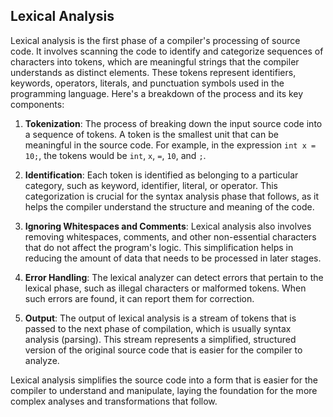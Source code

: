 ## Lexical Analysis

Lexical analysis is the first phase of a compiler's processing of source code. It involves scanning the code to identify and categorize sequences of characters into tokens, which are meaningful strings that the compiler understands as distinct elements. These tokens represent identifiers, keywords, operators, literals, and punctuation symbols used in the programming language. Here's a breakdown of the process and its key components:

1. **Tokenization**: The process of breaking down the input source code into a sequence of tokens. A token is the smallest unit that can be meaningful in the source code. For example, in the expression `int x = 10;`, the tokens would be `int`, `x`, `=`, `10`, and `;`.

2. **Identification**: Each token is identified as belonging to a particular category, such as keyword, identifier, literal, or operator. This categorization is crucial for the syntax analysis phase that follows, as it helps the compiler understand the structure and meaning of the code.

3. **Ignoring Whitespaces and Comments**: Lexical analysis also involves removing whitespaces, comments, and other non-essential characters that do not affect the program's logic. This simplification helps in reducing the amount of data that needs to be processed in later stages.

4. **Error Handling**: The lexical analyzer can detect errors that pertain to the lexical phase, such as illegal characters or malformed tokens. When such errors are found, it can report them for correction.

5. **Output**: The output of lexical analysis is a stream of tokens that is passed to the next phase of compilation, which is usually syntax analysis (parsing). This stream represents a simplified, structured version of the original source code that is easier for the compiler to analyze.

Lexical analysis simplifies the source code into a form that is easier for the compiler to understand and manipulate, laying the foundation for the more complex analyses and transformations that follow.
